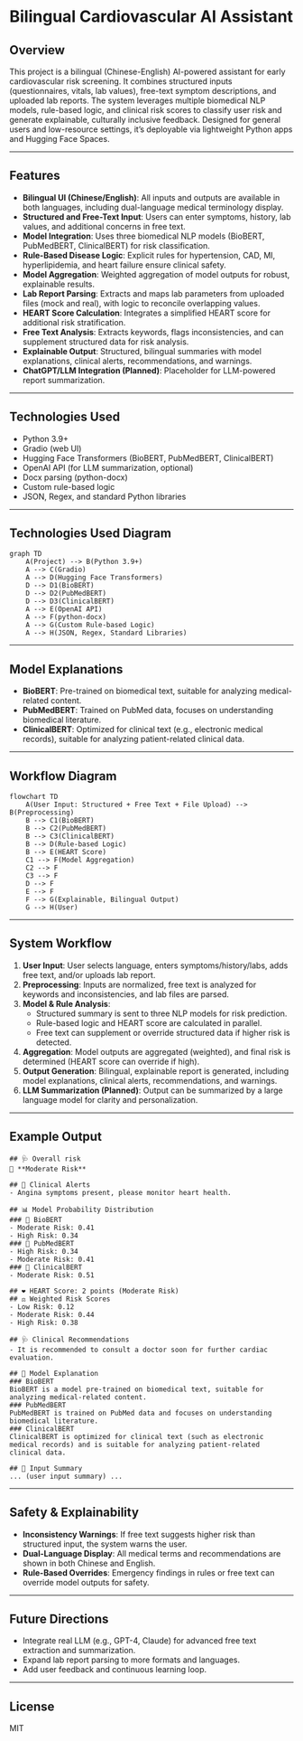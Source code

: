 # Bilingual Cardiovascular AI Assistant

## Overview

This project is a bilingual (Chinese-English) AI-powered assistant for early cardiovascular risk screening. It combines structured inputs (questionnaires, vitals, lab values), free-text symptom descriptions, and uploaded lab reports. The system leverages multiple biomedical NLP models, rule-based logic, and clinical risk scores to classify user risk and generate explainable, culturally inclusive feedback. Designed for general users and low-resource settings, it’s deployable via lightweight Python apps and Hugging Face Spaces.

---

## Features

- **Bilingual UI (Chinese/English)**: All inputs and outputs are available in both languages, including dual-language medical terminology display.
- **Structured and Free-Text Input**: Users can enter symptoms, history, lab values, and additional concerns in free text.
- **Model Integration**: Uses three biomedical NLP models (BioBERT, PubMedBERT, ClinicalBERT) for risk classification.
- **Rule-Based Disease Logic**: Explicit rules for hypertension, CAD, MI, hyperlipidemia, and heart failure ensure clinical safety.
- **Model Aggregation**: Weighted aggregation of model outputs for robust, explainable results.
- **Lab Report Parsing**: Extracts and maps lab parameters from uploaded files (mock and real), with logic to reconcile overlapping values.
- **HEART Score Calculation**: Integrates a simplified HEART score for additional risk stratification.
- **Free Text Analysis**: Extracts keywords, flags inconsistencies, and can supplement structured data for risk analysis.
- **Explainable Output**: Structured, bilingual summaries with model explanations, clinical alerts, recommendations, and warnings.
- **ChatGPT/LLM Integration (Planned)**: Placeholder for LLM-powered report summarization.

---

## Technologies Used

- Python 3.9+
- Gradio (web UI)
- Hugging Face Transformers (BioBERT, PubMedBERT, ClinicalBERT)
- OpenAI API (for LLM summarization, optional)
- Docx parsing (python-docx)
- Custom rule-based logic
- JSON, Regex, and standard Python libraries

---

## Technologies Used Diagram

```mermaid
graph TD
    A(Project) --> B(Python 3.9+)
    A --> C(Gradio)
    A --> D(Hugging Face Transformers)
    D --> D1(BioBERT)
    D --> D2(PubMedBERT)
    D --> D3(ClinicalBERT)
    A --> E(OpenAI API)
    A --> F(python-docx)
    A --> G(Custom Rule-based Logic)
    A --> H(JSON, Regex, Standard Libraries)
```

---

## Model Explanations

- **BioBERT**: Pre-trained on biomedical text, suitable for analyzing medical-related content.
- **PubMedBERT**: Trained on PubMed data, focuses on understanding biomedical literature.
- **ClinicalBERT**: Optimized for clinical text (e.g., electronic medical records), suitable for analyzing patient-related clinical data.

---

## Workflow Diagram

```mermaid
flowchart TD
    A(User Input: Structured + Free Text + File Upload) --> B(Preprocessing)
    B --> C1(BioBERT)
    B --> C2(PubMedBERT)
    B --> C3(ClinicalBERT)
    B --> D(Rule-based Logic)
    B --> E(HEART Score)
    C1 --> F(Model Aggregation)
    C2 --> F
    C3 --> F
    D --> F
    E --> F
    F --> G(Explainable, Bilingual Output)
    G --> H(User)
```

---

## System Workflow

1. **User Input**: User selects language, enters symptoms/history/labs, adds free text, and/or uploads lab report.
2. **Preprocessing**: Inputs are normalized, free text is analyzed for keywords and inconsistencies, and lab files are parsed.
3. **Model & Rule Analysis**:
    - Structured summary is sent to three NLP models for risk prediction.
    - Rule-based logic and HEART score are calculated in parallel.
    - Free text can supplement or override structured data if higher risk is detected.
4. **Aggregation**: Model outputs are aggregated (weighted), and final risk is determined (HEART score can override if high).
5. **Output Generation**: Bilingual, explainable report is generated, including model explanations, clinical alerts, recommendations, and warnings.
6. **LLM Summarization (Planned)**: Output can be summarized by a large language model for clarity and personalization.

---

## Example Output

```
## 🩺 Overall risk
🔹 **Moderate Risk**

## 🚨 Clinical Alerts
- Angina symptoms present, please monitor heart health.

## 📊 Model Probability Distribution
### 🔸 BioBERT
- Moderate Risk: 0.41
- High Risk: 0.34
### 🔸 PubMedBERT
- High Risk: 0.34
- Moderate Risk: 0.41
### 🔸 ClinicalBERT
- Moderate Risk: 0.51

## ❤️ HEART Score: 2 points (Moderate Risk)
## ⚖️ Weighted Risk Scores
- Low Risk: 0.12
- Moderate Risk: 0.44
- High Risk: 0.38

## 🩺 Clinical Recommendations
- It is recommended to consult a doctor soon for further cardiac evaluation.

## 💬 Model Explanation
### BioBERT
BioBERT is a model pre-trained on biomedical text, suitable for analyzing medical-related content.
### PubMedBERT
PubMedBERT is trained on PubMed data and focuses on understanding biomedical literature.
### ClinicalBERT
ClinicalBERT is optimized for clinical text (such as electronic medical records) and is suitable for analyzing patient-related clinical data.

## 📝 Input Summary
... (user input summary) ...
```

---

## Safety & Explainability

- **Inconsistency Warnings**: If free text suggests higher risk than structured input, the system warns the user.
- **Dual-Language Display**: All medical terms and recommendations are shown in both Chinese and English.
- **Rule-Based Overrides**: Emergency findings in rules or free text can override model outputs for safety.

---

## Future Directions

- Integrate real LLM (e.g., GPT-4, Claude) for advanced free text extraction and summarization.
- Expand lab report parsing to more formats and languages.
- Add user feedback and continuous learning loop.

---

## License

MIT
